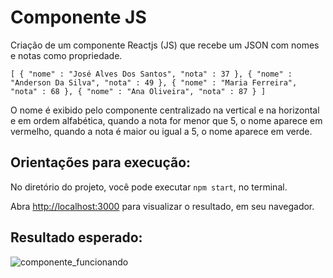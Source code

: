 # Componente JS

Criação de um componente Reactjs (JS) que recebe um JSON com nomes e notas como propriedade.

``[ { "nome" : "José Alves Dos Santos", "nota" : 37 },
{ "nome" : "Anderson Da Silva", "nota" : 49 },
{ "nome" : "Maria Ferreira", "nota" : 68 },
{ "nome" : "Ana Oliveira", "nota" : 87 } ]``

O nome é exibido pelo componente centralizado na vertical e na horizontal e em ordem alfabética, quando a nota for menor que 5, o nome aparece em vermelho, quando a nota é maior ou igual a 5, o nome aparece em verde.

## Orientações para execução:

No diretório do projeto, você pode executar `npm start`, no terminal.

Abra [http://localhost:3000](http://localhost:3000) para visualizar o resultado, em seu navegador.

## Resultado esperado:

![componente_funcionando](https://user-images.githubusercontent.com/109490199/233715697-a38305ad-e285-4243-8727-05831ab976ad.PNG)
